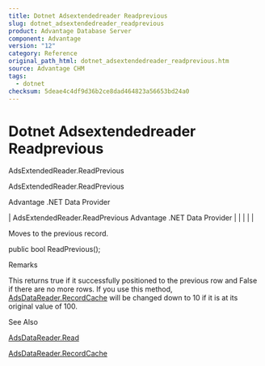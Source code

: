 ```yaml
---
title: Dotnet Adsextendedreader Readprevious
slug: dotnet_adsextendedreader_readprevious
product: Advantage Database Server
component: Advantage
version: "12"
category: Reference
original_path_html: dotnet_adsextendedreader_readprevious.htm
source: Advantage CHM
tags:
  - dotnet
checksum: 5deae4c4df9d36b2ce8dad464823a56653bd24a0
---
```


# Dotnet Adsextendedreader Readprevious

AdsExtendedReader.ReadPrevious

AdsExtendedReader.ReadPrevious

Advantage .NET Data Provider

| AdsExtendedReader.ReadPrevious  Advantage .NET Data Provider |  |  |  |  |

Moves to the previous record.

public bool ReadPrevious();

Remarks

This returns true if it successfully positioned to the previous row and False if there are no more rows. If you use this method, [AdsDataReader.RecordCache](dotnet_adsdatareader_recordcache.md) will be changed down to 10 if it is at its original value of 100.

See Also

[AdsDataReader.Read](dotnet_adsdatareader_read.md)

[AdsDataReader.RecordCache](dotnet_adsdatareader_recordcache.md)
